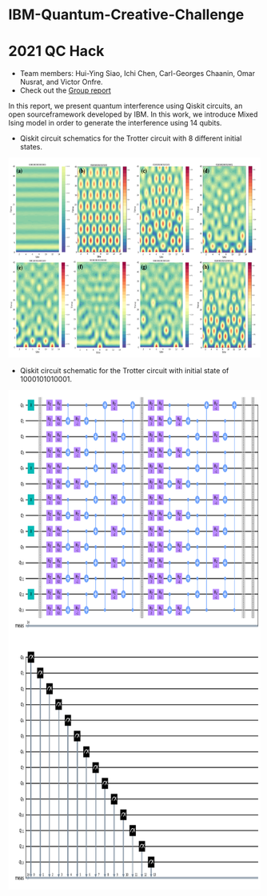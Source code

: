 # IBM-Quantum-Creative-Challenge
# 2021 QC Hack  
- Team members: Hui-Ying Siao, Ichi Chen, Carl-Georges Chaanin, Omar Nusrat, and Victor Onfre.   
- Check out the [Group report](https://github.com/Hui-Ying/IBM-Quantum-Creative-Challenge/blob/main/IBM_Quantum_Creative.pdf)

In this report, we present quantum interference using Qiskit circuits, an open sourceframework developed by IBM. In this work, we introduce Mixed Ising model in order to generate the interference using 14 qubits.


- Qiskit circuit schematics for the Trotter circuit with 8 different initial states.
<img src="/images/maps.png" width="800" height="400">  

- Qiskit circuit schematic for the Trotter circuit with initial state of 1000101010001.
<img src="/images/ckt.png" width="800" height="1000">  
